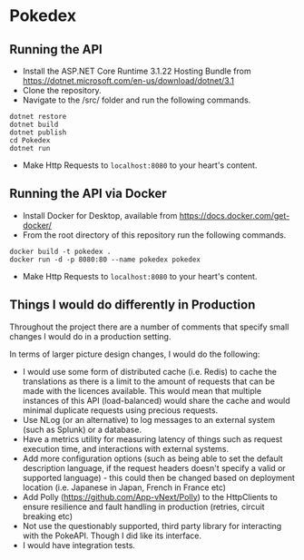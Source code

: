 # Pokedex

## Running the API

- Install the ASP.NET Core Runtime 3.1.22 Hosting Bundle from https://dotnet.microsoft.com/en-us/download/dotnet/3.1
- Clone the repository.
- Navigate to the /src/ folder and run the following commands.
```
dotnet restore
dotnet build
dotnet publish
cd Pokedex
dotnet run
```
- Make Http Requests to ```localhost:8080``` to your heart's content.
  
## Running the API via Docker

- Install Docker for Desktop, available from https://docs.docker.com/get-docker/
- From the root directory of this repository run the following commands.
```
docker build -t pokedex .
docker run -d -p 8080:80 --name pokedex pokedex
```
- Make Http Requests to ```localhost:8080``` to your heart's content.

## Things I would do differently in Production

Throughout the project there are a number of comments that specify small changes I would do in a production setting.

In terms of larger picture design changes, I would do the following:
-  I would use some form of distributed cache (i.e. Redis) to cache the translations as there is a limit to the amount of requests that can be made with the licences available. This would mean that multiple instances of this API (load-balanced) would share the cache and would minimal duplicate requests using precious requests.
- Use NLog (or an alternative) to log messages to an external system (such as Splunk) or a database.
- Have a metrics utility for measuring latency of things such as request execution time, and interactions with external systems.
- Add more configuration options (such as being able to set the default description language, if the request headers doesn't specify a valid or supported language) - this could then be changed based on deployment location (i.e. Japanese in Japan, French in France etc)
- Add Polly (https://github.com/App-vNext/Polly) to the HttpClients to ensure resilience and fault handling in production (retries, circuit breaking etc)
- Not use the questionably supported, third party library for interacting with the PokeAPI. Though I did like its interface.
- I would have integration tests.